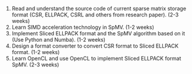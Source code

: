 1. Read and understand the source code of current sparse matrix storage format (CSR, ELLPACK, CSRL and others from research paper). (2-3 weeks)
2. Learn SIMD acceleration technology in SpMV. (1-2 weeks)
3. Implement Sliced ELLPACK format and the SpMV algorithm based on it (Use Python and Numba). (1-2 weeks)
4. Design a format converter to convert CSR format to Sliced ELLPACK format. (1-2 weeks)
5. Learn OpenCL and use OpenCL to implement Sliced ELLPACK format SpMV. (2-3 weeks)
